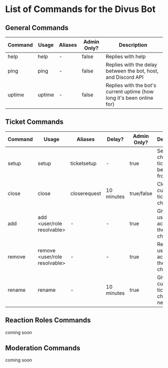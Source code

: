 # **List of Commands for the Divus Bot**

## General Commands
| **Command** | **Usage** | **Aliases** | **Admin Only?** | **Description**                                                       |
|-------------|-----------|-------------|-----------------|-----------------------------------------------------------------------|
| help        | help      | -           | false           | Replies with help                                                     |
| ping        | ping      | -           | false           | Replies with the delay between the bot, host, and Discord API         |
| uptime      | uptime    | -           | false           | Replies with the bot's current uptime (how long it's been online for) |

## Ticket Commands
| **Command** | **Usage**                     | **Aliases**  | **Delay?** | **Admin Only?** | **Description**                                   |
|-------------|-------------------------------|--------------|------------|-----------------|---------------------------------------------------|
| setup       | setup                         | ticketsetup  | -          | true            | Set the channel tickets can be opened from        |
| close       | close                         | closerequest | 10 minutes | true/false      | Close the current ticket channel                  |
| add         | add <user/role resolvable>    | -            | -          | true            | Give a user/role access to the ticket channel     |
| remove      | remove <user/role resolvable> | -            | -          | true            | Remove a user/role's access to the ticket channel |
| rename      | rename <new name>             | -            | 10 minutes | true            | Give the current ticket channel a new name        |

## Reaction Roles Commands
coming soon

## Moderation Commands
coming soon
